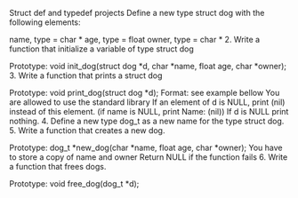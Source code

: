 Struct def and typedef projects
Define a new type struct dog with the following elements:

name, type = char *
age, type = float
owner, type = char *
2. Write a function that initialize a variable of type struct dog

Prototype: void init_dog(struct dog *d, char *name, float age, char *owner);
3. Write a function that prints a struct dog

Prototype: void print_dog(struct dog *d);
Format: see example bellow
You are allowed to use the standard library
If an element of d is NULL, print (nil) instead of this element. (if name is NULL, print Name: (nil))
If d is NULL print nothing.
4. Define a new type dog_t as a new name for the type struct dog.
5. Write a function that creates a new dog.

Prototype: dog_t *new_dog(char *name, float age, char *owner);
You have to store a copy of name and owner
Return NULL if the function fails
6. Write a function that frees dogs.

Prototype: void free_dog(dog_t *d);
